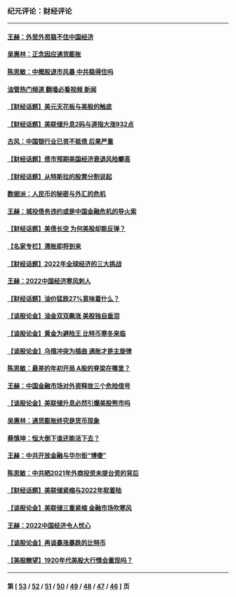 ### 纪元评论：财经评论
---
#### [王赫：外贸外资稳不住中国经济](../../pages/nsc1026/n13753933.md?06200330) 
#### [吴惠林：正念因应通货膨胀](../../pages/nsc1026/n13750350.md?06200330) 
#### [陈思敏：中概股退市风暴 中共稳得住吗](../../pages/nsc1026/n13738978.md?06200330) 
#### [油管热门频道 翻墙必看视频 新闻](ok?06200330)
#### [【财经话题】美元天花板与美股的触底](../../pages/nsc1026/n13736495.md?06200330) 
#### [【财经话题】美联储升息2码与道指大涨932点](../../pages/nsc1026/n13727377.md?06200330) 
#### [古风：中国银行业已资不抵债 后果严重](../../pages/nsc1026/n13726111.md?06200330) 
#### [【财经话题】债市预期美国经济衰退风险攀高](../../pages/nsc1026/n13698043.md?06200330) 
#### [【财经话题】从特斯拉的股票分割说起](../../pages/nsc1026/n13679733.md?06200330) 
#### [数据派：人民币的秘密与外汇的危机](../../pages/nsc1026/n13667092.md?06200330) 
#### [王赫：城投债务违约或是中国金融危机的导火索](../../pages/nsc1026/n13665322.md?06200330) 
#### [【财经话题】美债长空 为何美股却能反弹？](../../pages/nsc1026/n13665895.md?06200330) 
#### [【名家专栏】滞胀即将到来](../../pages/nsc1026/n13658171.md?06200330) 
#### [【财经话题】2022年全球经济的三大挑战](../../pages/nsc1026/n13654423.md?06200330) 
#### [王赫：2022中国经济寒风刺人](../../pages/nsc1026/n13651403.md?06200330) 
#### [【财经话题】油价猛跌27%意味着什么？](../../pages/nsc1026/n13648767.md?06200330) 
#### [【谈股论金】油金双双飙涨 美股独自垂泪](../../pages/nsc1026/n13631742.md?06200330) 
#### [【谈股论金】黄金为避险王 比特币寒冬来临](../../pages/nsc1026/n13600406.md?06200330) 
#### [【谈股论金】乌俄冲突为插曲 通胀才是主旋律](../../pages/nsc1026/n13576797.md?06200330) 
#### [陈思敏：最差的年初开局 A股的脊梁在哪里？](../../pages/nsc1026/n13558359.md?06200330) 
#### [王赫：中国金融市场对外资释放三个危险信号](../../pages/nsc1026/n13546389.md?06200330) 
#### [【谈股论金】美联储升息必然引爆美股熊市吗](../../pages/nsc1026/n13519194.md?06200330) 
#### [吴惠林：通货膨胀终究是货币现象](../../pages/nsc1026/n13512979.md?06200330) 
#### [蔡慎坤：恒大倒下谁还能活下去？](../../pages/nsc1026/n13501831.md?06200330) 
#### [王赫：中共开放金融与华尔街“博傻”](../../pages/nsc1026/n13501138.md?06200330) 
#### [陈思敏：中共晒2021年外商投资未提台资的背后](../../pages/nsc1026/n13501057.md?06200330) 
#### [【财经话题】美联储紧缩与2022年软着陆](../../pages/nsc1026/n13498354.md?06200330) 
#### [【谈股论金】美联储三重紧缩 金融市场吹寒风](../../pages/nsc1026/n13487202.md?06200330) 
#### [王赫：2022中国经济令人忧心](../../pages/nsc1026/n13480433.md?06200330) 
#### [【谈股论金】再谈暴涨暴跌的比特币](../../pages/nsc1026/n13428036.md?06200330) 
#### [【美股瞭望】1920年代美股大行情会重现吗？](../../pages/nsc1026/n13425425.md?06200330) 

---
#### 第 [ [53](./53.md?06200330) / [52](./52.md?06200330) / [51](./51.md?06200330) / [50](./50.md?06200330) / [49](./49.md?06200330) / [48](./48.md?06200330) / [47](./47.md?06200330) / [46](./46.md?06200330) ] 页
